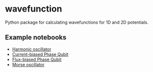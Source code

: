 wavefunction
============

Python package for calculating wavefunctions for 1D and 2D potentials.

    
Example notebooks
-----------------

* [Harmonic oscillator](http://nbviewer.ipython.org/urls/raw.github.com/jrjohansson/wavefunction/master/Wavefunction-Harmonic-Oscillator.ipynb)
* [Current-biased Phase Qubit](http://nbviewer.ipython.org/urls/raw.github.com/jrjohansson/wavefunction/master/Wavefunction-Phase-Qubit-Current-Biased.ipynb)
* [Flux-biased Phase Qubit](http://nbviewer.ipython.org/urls/raw.github.com/jrjohansson/wavefunction/master/Wavefunction-Phase-Qubit-Flux-Biased.ipynb)
* [Morse oscillator](http://nbviewer.ipython.org/urls/raw.github.com/jrjohansson/wavefunction/master/Wavefunction-Morse-Oscillator.ipynb)

